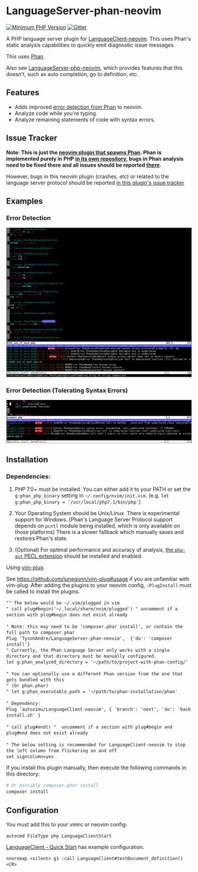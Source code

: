 # LanguageServer-phan-neovim

[![Minimum PHP Version](https://img.shields.io/badge/php-%3E=7.0-8892BF.svg)](https://php.net/) [![Gitter](https://badges.gitter.im/phan/phan.svg)](https://gitter.im/phan/phan?utm_source=badge&utm_medium=badge&utm_campaign=pr-badge)

A PHP language server plugin for [LanguageClient-neovim](https://github.com/autozimu/LanguageClient-neovim).
This uses Phan's static analysis capabilities to quickly emit diagnostic issue messages.

This uses [Phan](https://github.com/phan/phan).

Also see [LanguageServer-php-neovim](https://github.com/roxma/LanguageServer-php-neovim), which provides features that this doesn't, such as auto completion, go to definition, etc.

## Features

+ Adds improved [error detection from Phan](https://github.com/phan/phan#features) to neovim.
+ Analyze code while you're typing.
+ Analyze remaining statements of code with syntax errors.

## Issue Tracker

**Note: This is just the [neovim plugin that spawns Phan](https://github.com/TysonAndre/LanguageServer-phan-neovim). Phan is implemented purely in PHP [in its own repository](https://github.com/phan/phan),
bugs in Phan analysis need to be fixed there and all issues should be reported [there](https://github.com/phan/phan/issues).**

However, bugs in this neovim plugin (crashes, etc) or related to the language server protocol should be reported [in this plugin's issue tracker](https://github.com/TysonAndre/LanguageServer-phan-neovim/issues)

## Examples

### Error Detection

![Phan error detection demo](https://raw.githubusercontent.com/TysonAndre/LanguageServer-phan-neovim/master/images/error_detection.png)

### Error Detection (Tolerating Syntax Errors)

![Phan error tolerant parsing demo](https://raw.githubusercontent.com/TysonAndre/LanguageServer-phan-neovim/master/images/tolerant_parsing.png)

## Installation

### Dependencies:

1. PHP 7.0+ must be installed.
   You can either add it to your PATH or set the `g:phan_php_binary` setting in `~/.config/nvim/init.vim`. (e.g. `let g:phan_php_binary = '/usr/local/php7.1/bin/php'`)
2. Your Operating System should be Unix/Linux. There is experimental support for Windows.
   (Phan's Language Server Protocol support depends on `pcntl` module being installed, which is only available on those platforms)
   There is a slower fallback which manually saves and restores Phan's state.

3. (Optional) For optimal performance and accuracy of analysis,
   [the `php-ast` PECL extension](https://pecl.php.net/package/ast) should be installed and enabled.

Using [vim-plug](https://github.com/junegunn/vim-plug).

See https://github.com/junegunn/vim-plug#usage if you are unfamiliar with vim-plug. After adding the plugins to your neovim config, `:PlugInstall` must be called to install the plugins.

```vim
"" The below would be ~/.vim/plugged in vim
" call plug#begin('~/.local/share/nvim/plugged') " uncomment if a section with plug#begin does not exist already

" Note: this may need to be 'composer.phar install', or contain the full path to composer.phar
Plug 'TysonAndre/LanguageServer-phan-neovim',  {'do': 'composer install'}
" Currently, the Phan Language Server only works with a single directory and that directory must be manually configured.
let g:phan_analyzed_directory = '~/path/to/project-with-phan-config/'

" You can optionally use a different Phan version from the one that gets bundled with this
" (Or phan.phar)
" let g:phan_executable_path = '~/path/to/phan-installation/phan'

" Dependency:
Plug 'autozimu/LanguageClient-neovim', { 'branch': 'next', 'do': 'bash install.sh' }

" call plug#end() "  uncomment if a section with plug#begin and plug#end does not exist already

" The below setting is recommended for LanguageClient-neovim to stop the left column from flickering on and off
set signcolumn=yes
```

If you install this plugin manually, then execute the following commands in this directory:

```sh
# Or possibly composer.phar install
composer install
```

## Configuration

You must add this to your vimrc or neovim config:

```vim
autocmd FileType php LanguageClientStart
```

[LanguageClient - Quick Start](https://github.com/autozimu/LanguageClient-neovim#quick-start) has example configuration.

```vim
nnoremap <silent> g1 :call LanguageClient#textDocument_definition()<CR>
```
